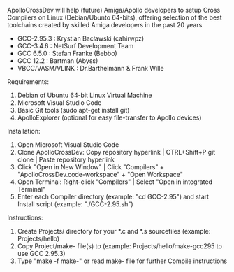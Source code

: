 ApolloCrossDev will help (future) Amiga/Apollo developers to setup Cross Compilers on Linux (Debian/Ubunto 64-bits),
offering selection of the best toolchains created by skilled Amiga developers in the past 20 years.

* GCC-2.95.3        : Krystian Bacławski (cahirwpz)
* GCC-3.4.6         : NetSurf Development Team
* GCC 6.5.0         : Stefan Franke (Bebbo)
* GCC 12.2          : Bartman (Abyss)
* VBCC/VASM/VLINK   : Dr.Barthelmann & Frank Wille

Requirements:
1. Debian of Ubuntu 64-bit Linux Virtual Machine
2. Microsoft Visual Studio Code
3. Basic Git tools (sudo apt-get install git)
4. ApolloExplorer (optional for easy file-transfer to Apollo devices)

Installation:
1. Open Microsoft Visual Studio Code
2. Clone ApolloCrossDev: Copy repository hyperlink | CTRL+Shift+P git clone | Paste repository hyperlink
3. Click "Open in New Window" | Click "Compilers" + "ApolloCrossDev.code-workspace" + "Open Workspace"
4. Open Terminal: Right-click "Compilers" | Select "Open in integrated Terminal"
5. Enter each Compiler directory (example: "cd GCC-2.95") and start Install script (example: "./GCC-2.95.sh")

Instructions:
1. Create Projects/<mysource> directory for your *.c and *.s sourcefiles (example: Projects/hello)
2. Copy Project/make-<compiler> file(s) to <mysource> (example: Projects/hello/make-gcc295 to use GCC 2.95.3)
3. Type "make -f make-<mycompiler>" or read make-<compiler> file for further Compile instructions
